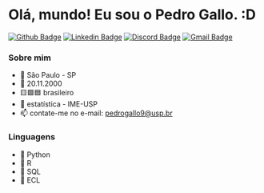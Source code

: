 # Olá, mundo! Eu sou o Pedro Gallo. :D

[![Github Badge](https://img.shields.io/badge/-Github-000?style=for-the-badge&logo=Github&logoColor=white&link=https://github.com/PHGallo)](https://github.com/PHGallo)
[![Linkedin Badge](https://img.shields.io/badge/-LinkedIn-%230077B5?style=for-the-badge&logo=linkedin&logoColor=white&link=https://www.linkedin.com/in/pedro-gallo-10368b191/)](https://www.linkedin.com/in/pedro-gallo-10368b191/)
[![Discord Badge](https://img.shields.io/badge/Discord-7289DA?style=for-the-badge&logo=discord&logoColor=white&link=https://discordapp.com/users/431933096649293824/)](https://discordapp.com/users/431933096649293824/)
[![Gmail Badge](https://img.shields.io/badge/-Gmail-%23333?style=for-the-badge&logo=gmail&logoColor=white&link=mailto:pedrogallo9@usp.br)](mailto:pedrogallo9@usp.br)

### Sobre mim
- 🏡 São Paulo - SP
- 🎂 20.11.2000
- 🟨🟩🟦 brasileiro
- 🔭 estatística - IME-USP
- 📫 contate-me no e-mail: pedrogallo9@usp.br

### Linguagens
- 🐍 Python
- 🍩 R
- 🐘 SQL
- 🎲 ECL

 
